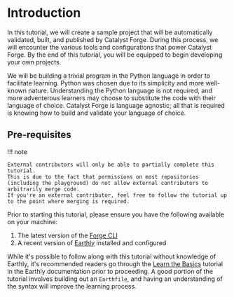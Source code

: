 # Introduction

In this tutorial, we will create a sample project that will be automatically validated, built, and published by Catalyst Forge.
During this process, we will encounter the various tools and configurations that power Catalyst Forge.
By the end of this tutorial, you will be equipped to begin developing your own projects.

We will be building a trivial program in the Python language in order to facilitate learning.
Python was chosen due to its simplicity and more well-known nature.
Understanding the Python language is not required, and more adventerous learners may choose to substitute the code with their
language of choice.
Catalyst Forge is language agnostic; all that is required is knowing how to build and validate your language of choice.

## Pre-requisites

!!! note

    External contributors will only be able to partially complete this tutorial.
    This is due to the fact that permissions on most repositories (including the playground) do not allow external contributors to
    arbitrarily merge code.
    If you're an external contributor, feel free to follow the tutorial up to the point where merging is required.

Prior to starting this tutorial, please ensure you have the following available on your machine:

1. The latest version of the [Forge CLI](https://github.com/input-output-hk/catalyst-forge/releases)
2. A recent version of [Earthly](https://earthly.dev/) installed and configured

While it's possible to follow along with this tutorial without knowledge of Earthly, it's recommended readers go through the
[Learn the Basics](https://docs.earthly.dev/basics) tutorial in the Earthly documentation prior to proceeding.
A good portion of the tutorial involves building out an `Earthfile`, and having an understanding of the syntax will improve the
learning process.